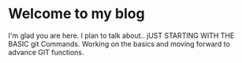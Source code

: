 # Welcome to my blog

I'm glad you are here. I plan to talk about..
jUST STARTING WITH THE BASIC git Commands. Working on the basics and moving forward to advance GIT functions.
